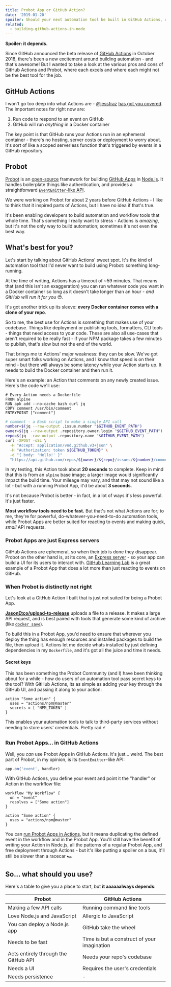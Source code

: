 ```yaml
---
title: Probot App or GitHub Action?
date: '2019-01-20'
spoiler: Should your next automation tool be built in GitHub Actions, or as a separate service with Probot?
related:
  - building-github-actions-in-node
---
```


**Spoiler: it depends.**

Since GitHub announced the beta release of [GitHub Actions](https://github.com/features/actions) in October 2018, there's been a new excitement around building automation - and that's awesome! But I wanted to take a look at the various pros and cons of GitHub Actions and Probot, where each excels and where each might not be the best tool for the job.

## GitHub Actions

I won't go too deep into what Actions are - [@jessfraz](https://twitter.com/jessfraz) [has got you covered](https://blog.jessfraz.com/post/the-life-of-a-github-action/). The important notes for right now are:

1. Run code to respond to an event on GitHub
2. GitHub will run _anything_ in a Docker container

The key point is that GitHub runs your Actions run in an ephemeral container - there's no hosting, server costs or deployment to worry about. It's sort of like a scoped serverless function that's triggered by events in a GitHub repository.

## Probot

[Probot](https://probot.github.io) is an [open-source](https://github.com/probot/probot) framework for building [GitHub Apps](https://developer.github.com/apps/) in [Node.js](https://nodejs.org). It handles boilerplate things like authentication, and provides a straightforward [`EventEmitter`-like API](https://probot.github.io/docs/hello-world/).

We were working on Probot for about 2 years before GitHub Actions - I like to think that it inspired parts of Actions, but I have no idea if that's true.

It's been enabling developers to build automation and workflow tools that whole time. That's something I really want to stress - Actions is _amazing_, but it's not the only way to build automation; sometimes it's not even the best way.

## What's best for you?

Let's start by talking about GitHub Actions' sweet spot. It's the kind of automation tool that I'd never want to build using Probot: something long-running.

At the time of writing, Actions has a timeout of ~59 minutes. That means that (and this isn't an exaggeration) you can run whatever code you want in a Docker container so long as it doesn't take longer than an hour - _and GitHub will run it for you_ 😍.

It's got another trick up its sleeve: **every Docker container comes with a clone of your repo**.

So to me, the best use for Actions is something that makes use of your codebase. Things like deployment or publishing tools, formatters, CLI tools - things that need access to your code. These are also all use-cases that aren't required to be really fast - if your NPM package takes a few minutes to publish, that's slow but not the end of the world.

That brings me to Actions' major weakness: they can be slow. We've got super smart folks working on Actions, and I know that speed is on their mind - but there will always be some latency while your Action starts up. It needs to build the Docker container and then run it.

Here's an example: an Action that comments on any newly created issue. Here's the code we'll use:

```docker
# Every Action needs a Dockerfile
FROM alpine
RUN	apk add --no-cache bash curl jq
COPY comment /usr/bin/comment
ENTRYPOINT ["comment"]
```

```bash
# comment - a Bash script to make a single API call
number=$(jq --raw-output .issue.number "$GITHUB_EVENT_PATH")
owner=$(jq --raw-output .repository.owner.login "$GITHUB_EVENT_PATH")
repo=$(jq --raw-output .repository.name "$GITHUB_EVENT_PATH")
curl -XPOST -sSL \
  -H "Accept: application/vnd.github.v3+json" \
  -H "Authorization: token ${GITHUB_TOKEN}" \
  -d "{ body: 'Hello!' }"
  "https://api.github.com/repos/${owner}/${repo}/issues/${number}/comments"
```

In my testing, this Action took about **20 seconds** to complete. Keep in mind that this is from an `alpine` base image; a larger image would significantly impact the build time. Your mileage may vary, and that may not sound like a lot - but with a running Probot App, it'd be about **3 seconds**.

It's not because Probot is better - in fact, in a lot of ways it's less powerful. It's just faster.

**Most workflow tools need to be fast.** But that's not what Actions are for; to me, they're for powerful, do-whatever-you-need-to-do automation tools, while Probot Apps are better suited for reacting to events and making quick, _small_ API requests.

### Probot Apps are just Express servers

GitHub Actions are ephemeral, so when their job is done they disappear. Probot on the other hand is, at its core, an [Express server](https://expressjs.com/) - so your app can build a UI for its users to interact with. [GitHub Learning Lab](https://lab.github.com) is a great example of a Probot App that does a lot more than just reacting to events on GitHub.

### When Probot is distinctly not right

Let's look at a GitHub Action I built that is just not suited for being a Probot App.

[**JasonEtco/upload-to-release**](https://github.com/JasonEtco/upload-to-release) uploads a file to a release. It makes a large API request, and is best paired with tools that generate some kind of archive (like [`docker save`](https://docs.docker.com/engine/reference/commandline/save/)).

To build this in a Probot App, you'd need to ensure that wherever you deploy the thing has enough resources and installed packages to build the file, then upload it. Actions let me decide whats installed by just defining dependencies in my `Dockerfile`, and it's got all the juice and time it needs.

#### Secret keys

This has been something the Probot Community (and I) have been thinking about for a while - how do users of an automation tool pass secret keys to the tool? With GitHub Actions, its as simple as adding your key through the GitHub UI, and passing it along to your action:

```hcl
action "Some action" {
  uses = "actions/npm@master"
  secrets = [ "NPM_TOKEN" ]
}
```

This enables your automation tools to talk to third-party services without needing to store users' credentials. Pretty rad ⚡

### Run Probot Apps... in GitHub Actions

Well, you _can_ use Probot Apps in GitHub Actions. It's just... weird. The best part of Probot, in my opinion, is its `EventEmitter`-like API:

```js
app.on('event', handler)
```

With GitHub Actions, you define your event and point it the "handler" or Action in the workflow file:

```hcl
workflow "My Workflow" {
  on = "event"
  resolves = ["Some action"]
}

action "Some action" {
  uses = "actions/npm@master"
}
```

You can [run Probot Apps in Actions](https://probot.github.io/docs/deployment#github-actions), but it means duplicating the defined event in the workflow and in the Probot App. You'll still have the benefit of writing your Action in Node.js, all the patterns of a regular Probot App, and free deployment through Actions - but it's like putting a spoiler on a bus, it'll still be slower than a racecar 🏎️

## So... what should you use?

Here's a table to give you a place to start, but **it aaaaaalways depends**:

| Probot                               | GitHub Actions                              |
| ------------------------------------ | ------------------------------------------- |
| Making a few API calls               | Running command line tools                  |
| Love Node.js and JavaScript          | Allergic to JavaScript                      |
| You can deploy a Node.js app         | GitHub take the wheel                       |
| Needs to be fast                     | Time is but a construct of your imagination |
| Acts entirely through the GitHub API | Needs your repo's codebase                  |
| Needs a UI                           | Requires the user's credentials             |
| Needs persistence                    | -                                           |
